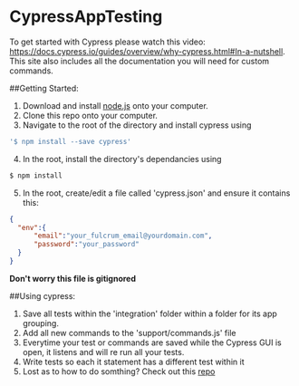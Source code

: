 # CypressAppTesting
To get started with Cypress please watch this video: https://docs.cypress.io/guides/overview/why-cypress.html#In-a-nutshell.
This site also includes all the documentation you will need for custom commands.

##Getting Started: 
  1) Download and install [node.js](https://nodejs.org/en/download/) onto your computer.
  2) Clone this repo onto your computer. 
  3) Navigate to the root of the directory and install cypress using 
  ```bash
  '$ npm install --save cypress'
  ```
  4) In the root, install the directory's dependancies using 
  ```bash
  $ npm install
  ```
  5) In the root, create/edit a file called 'cypress.json' and ensure it contains this:
  ```json
  {
    "env":{
        "email":"your_fulcrum_email@yourdomain.com",
        "password":"your_password"
    }
}
```
  **Don't worry this file is gitignored**
    
##Using cypress: 
  1) Save all tests within the 'integration' folder within a folder for its app grouping.
  2) Add all new commands to the 'support/commands.js' file
  3) Everytime your test or commands are saved while the Cypress GUI is open, it listens and will re run all your tests.
  4) Write tests so each it statement has a different test within it
  5) Lost as to how to do somthing? Check out this [repo](https://github.com/cypress-io/cypress-example-recipes)
  
